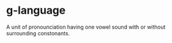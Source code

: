 g-language
==========

A unit of pronounciation having one vowel sound with or without surrounding constonants.
